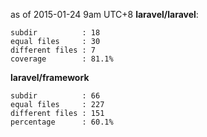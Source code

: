as of 2015-01-24 9am UTC+8
**laravel/laravel**:
```
subdir          : 18
equal files     : 30
different files : 7
coverage        : 81.1%
```
**laravel/framework**
```
subdir          : 66
equal files     : 227
different files : 151
percentage      : 60.1%
```